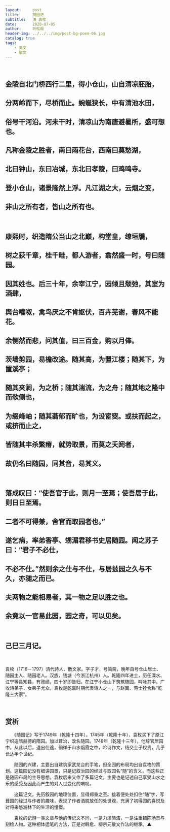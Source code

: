 ```yaml
---
layout:     post
title:      随园记
subtitle:   清 袁枚
date:       2020-07-05
author:     听松阁
header-img: ../../../img/post-bg-poem-06.jpg
catalog: true
tags:
    - 美文
    - 散文
---
```

&nbsp;
## 金陵自北门桥西行二里，得小仓山，山自清凉胚胎，
## 分两岭而下，尽桥而止。蜿蜒狭长，中有清池水田，
## 俗号干河沿。河未干时，清凉山为南唐避暑所，盛可想也。
## 凡称金陵之胜者，南曰雨花台，西南曰莫愁湖，
## 北曰钟山，东曰冶城，东北曰孝陵，曰鸡鸣寺。
## 登小仓山，诸景隆然上浮。凡江湖之大，云烟之变，
## 非山之所有者，皆山之所有也。
&nbsp;

## 康熙时，织造隋公当山之北巅，构堂皇，缭垣牖，
## 树之荻千章，桂千畦，都人游者，翕然盛一时，号曰随园。
## 因其姓也。后三十年，余宰江宁，园倾且颓弛，其室为酒肆，
## 舆台嚾呶，禽鸟厌之不肯妪伏，百卉芜谢，春风不能花。
## 余恻然而悲，问其值，曰三百金，购以月俸。
## 茨墙剪园，易檐改途。随其高，为置江楼；随其下，为置溪亭；
## 随其夹涧，为之桥；随其湍流，为之舟；随其地之隆中而欹侧也，
## 为缀峰岫；随其蓊郁而旷也，为设宧窔。或扶而起之，或挤而止之，
## 皆随其丰杀繁瘠，就势取景，而莫之夭阏者，
## 故仍名曰随园，同其音，易其义。
&nbsp;

## 落成叹曰：“使吾官于此，则月一至焉；使吾居于此，则日日至焉。
## 二者不可得兼，舍官而取园者也。”
## 遂乞病，率弟香亭、甥湄君移书史居随园。闻之苏子曰：“君子不必仕，
## 不必不仕。”然则余之仕与不仕，与居兹园之久与不久，亦随之而已。
## 夫两物之能相易者，其一物之足以胜之也。
## 余竟以一官易此园，园之奇，可以见矣。
&nbsp;

## 己巳三月记。


&nbsp;


袁枚（1716－1797）清代诗人、散文家。字子才，号简斋，晚年自号仓山居士、随园主人、随园老人。汉族，钱塘（今浙江杭州）人。乾隆四年进士，历任溧水、江宁等县知县，有政绩，四十岁即告归。在江宁小仓山下筑筑随园，吟咏其中。广收诗弟子，女弟子尤众。袁枚是乾嘉时期代表诗人之一，与赵翼、蒋士铨合称“乾隆三大家”。

&nbsp;



## 赏析



　　《随园记》写于1749年（乾隆十四年）。1745年（乾隆十年），袁枚买下了原江宁织造隋赫德的隋园。加以葺治，改名随园。1748年（乾隆十三年），他辞官居园中。从此以后，退出仕途，徜徉于山水烟霞之中，吟诗作文，结交士子权贵，几乎长达半个世纪。



　　随园的兴建，主要出自建筑家武龙台的手笔，但全园的布局均出自袁枚的策划。这篇园记没有细讲园景，只是记叙治园的经过与取园名“随”的含义，而这些正是随园布局的主导思想。袁枚后来又作了多篇记文，主要也是记述自己享受山水之乐的感受及因此而产生的对人世变化的喟叹。



　　这篇记文，先历叙园的地理位置，显得郑重之至。接着便处处扣住“随”字，写葺园的经过与作者的趣味，表现了作者洒脱放任的处世观，充满了初得园的喜悦及对将来悠游林下的生活的憧憬。



　　袁枚的记游一类文章与他的传记文不同，一是力求简洁，一是注重铺陈场景与刻绘人物。这种相体运笔的方法，正是对韩愈、柳宗元散文作法的继承。▲

